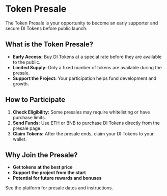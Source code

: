 # Token Presale

The Token Presale is your opportunity to become an early supporter and secure DI Tokens before public launch.

## What is the Token Presale?

- **Early Access:** Buy DI Tokens at a special rate before they are available to the public.
- **Limited Supply:** Only a fixed number of tokens are available during the presale.
- **Support the Project:** Your participation helps fund development and growth.

## How to Participate

1. **Check Eligibility:** Some presales may require whitelisting or have purchase limits.
2. **Send Funds:** Use ETH or BNB to purchase DI Tokens directly from the presale page.
3. **Claim Tokens:** After the presale ends, claim your DI Tokens to your wallet.

## Why Join the Presale?

- **Get tokens at the best price**
- **Support the project from the start**
- **Potential for future rewards and bonuses**

See the platform for presale dates and instructions.
